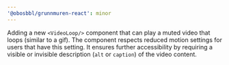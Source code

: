 ```yaml
---
'@obosbbl/grunnmuren-react': minor
---
```


Adding a new `<VideoLoop/>` component that can play a muted video that loops (similar to a gif). The component respects reduced motion settings for users that have this setting. It ensures further accessibility by requiring a visible or invisible description (`alt` or `caption`) of the video content.

